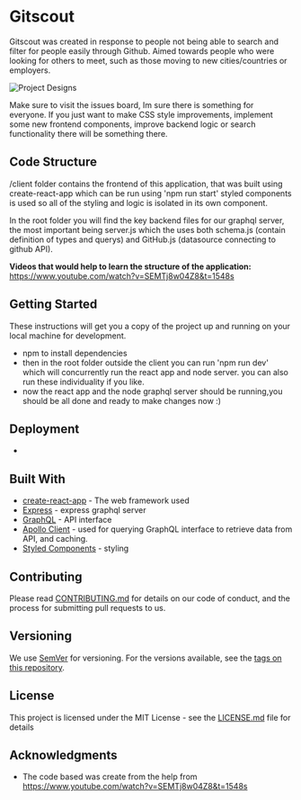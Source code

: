 # Gitscout

Gitscout was created in response to people not being able to search and filter for people easily through Github. Aimed towards people who were looking for others to meet, such as those moving to new cities/countries or employers.

![Project Designs](https://i.imgur.com/nFI7Cvy.gif)

Make sure to visit the issues board, Im sure there is something for everyone. If you just want to make CSS style improvements, implement some new frontend components, improve backend logic or search functionality there will be something there.

## Code Structure

/client folder contains the frontend of this application, that was built using create-react-app which can be run using 'npm run start'
styled components is used so all of the styling and logic is isolated in its own component.

In the root folder you will find the key backend files for our graphql server, the most important being server.js which the uses both schema.js (contain definition of types and querys) and GitHub.js (datasource connecting to github API).

<b>Videos that would help to learn the structure of the application: </b>https://www.youtube.com/watch?v=SEMTj8w04Z8&t=1548s

## Getting Started

These instructions will get you a copy of the project up and running on your local machine for development.

- npm to install dependencies
- then in the root folder outside the client you can run 'npm run dev' which will concurrently run the react app and node server.
  you can also run these individuality if you like.
- now the react app and the node graphql server should be running,you should be all done and ready to make changes now :)


## Deployment

-


## Built With

* [create-react-app](https://github.com/facebook/create-react-app) - The web framework used
* [Express](https://expressjs.com/) - express graphql server
* [GraphQL](https://graphql.org/code/#javascript) - API interface
* [Apollo Client](https://www.apollographql.com/docs/react/) - used for querying GraphQL interface to retrieve data from API, and caching.
* [Styled Components](https://www.styled-components.com/) - styling



## Contributing

Please read [CONTRIBUTING.md](https://gist.github.com/PurpleBooth/b24679402957c63ec426) for details on our code of conduct, and the process for submitting pull requests to us.

## Versioning

We use [SemVer](http://semver.org/) for versioning. For the versions available, see the [tags on this repository](https://github.com/your/project/tags). 

## License

This project is licensed under the MIT License - see the [LICENSE.md](LICENSE.md) file for details

## Acknowledgments

* The code based was create from the help from https://www.youtube.com/watch?v=SEMTj8w04Z8&t=1548s
